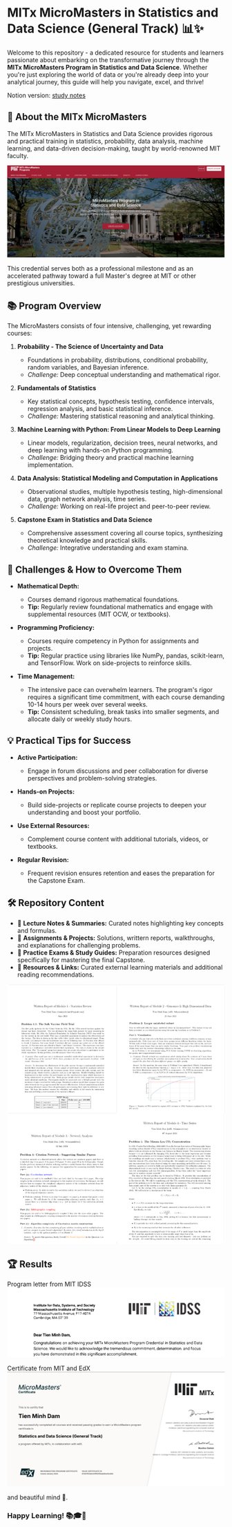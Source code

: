 # MITx MicroMasters in Statistics and Data Science (General Track) 📊✨

Welcome to this repository - a dedicated resource for students and learners passionate about embarking on the transformative journey through the **MITx MicroMasters Program in Statistics and Data Science**. Whether you're just exploring the world of data or you're already deep into your analytical journey, this guide will help you navigate, excel, and thrive!

Notion version: [study notes](https://damminhtien.notion.site/MITx-SDS-7866aebb7437458496c298bc49c350e3?pvs=4)

## 🎯 About the MITx MicroMasters

The MITx MicroMasters in Statistics and Data Science provides rigorous and practical training in statistics, probability, data analysis, machine learning, and data-driven decision-making, taught by world-renowned MIT faculty.

![MIT SDS](/resources/images/mitx_sds.png)

This credential serves both as a professional milestone and as an accelerated pathway toward a full Master's degree at MIT or other prestigious universities.

## 📚 Program Overview

The MicroMasters consists of four intensive, challenging, yet rewarding courses:

1. **Probability - The Science of Uncertainty and Data**
   - Foundations in probability, distributions, conditional probability, random variables, and Bayesian inference.
   - *Challenge:* Deep conceptual understanding and mathematical rigor.

2. **Fundamentals of Statistics**
   - Key statistical concepts, hypothesis testing, confidence intervals, regression analysis, and basic statistical inference.
   - *Challenge:* Mastering statistical reasoning and analytical thinking.

3. **Machine Learning with Python: From Linear Models to Deep Learning**
   - Linear models, regularization, decision trees, neural networks, and deep learning with hands-on Python programming.
   - *Challenge:* Bridging theory and practical machine learning implementation.

4. **Data Analysis: Statistical Modeling and Computation in Applications**
   - Observational studies, multiple hypothesis testing, high-dimensional data, graph network analysis, time series.
   - *Challenge:* Working on real-life project and peer-to-peer review.

5. **Capstone Exam in Statistics and Data Science**
   - Comprehensive assessment covering all course topics, synthesizing theoretical knowledge and practical skills.
   - *Challenge:* Integrative understanding and exam stamina.

## 🚧 Challenges & How to Overcome Them

- **Mathematical Depth:**
  - Courses demand rigorous mathematical foundations.
  - **Tip:** Regularly review foundational mathematics and engage with supplemental resources (MIT OCW, or textbooks).

- **Programming Proficiency:**
  - Courses require competency in Python for assignments and projects.
  - **Tip:** Regular practice using libraries like NumPy, pandas, scikit-learn, and TensorFlow. Work on side-projects to reinforce skills.

- **Time Management:**
  - The intensive pace can overwhelm learners. The program's rigor requires a significant time commitment, with each course demanding 10-14 hours per week over several weeks.
  - **Tip:** Consistent scheduling, break tasks into smaller segments, and allocate daily or weekly study hours.

## 💡 Practical Tips for Success

- **Active Participation:**
  - Engage in forum discussions and peer collaboration for diverse perspectives and problem-solving strategies.

- **Hands-on Projects:**
  - Build side-projects or replicate course projects to deepen your understanding and boost your portfolio.

- **Use External Resources:**
  - Complement course content with additional tutorials, videos, or textbooks.

- **Regular Revision:**
  - Frequent revision ensures retention and eases the preparation for the Capstone Exam.


## 🛠 Repository Content

- 📂 **Lecture Notes & Summaries:** Curated notes highlighting key concepts and formulas.
- 📂 **Assignments & Projects:** Solutions, writtern reports, walkthroughs, and explanations for challenging problems.
- 📂 **Practice Exams & Study Guides:** Preparation resources designed specifically for mastering the final Capstone.
- 📂 **Resources & Links:** Curated external learning materials and additional reading recommendations.

![Written report](/resources/images/written_report.drawio.png)

## :trophy: Results

Program letter from MIT IDSS
![letter](/resources/images/letter.png)

Certificate from MIT and EdX
![cert](/resources/images/cert.png)

and beautiful mind 🧠.

### Happy Learning! 📚🎓🚀

